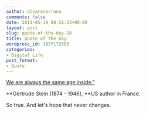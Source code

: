 ```yaml
---
author: alvaroserrano
comments: false
date: 2011-05-10 08:51:23+00:00
layout: post
slug: quote-of-the-day-18
title: Quote of the Day
wordpress_id: 1637172503
categories:
- Digital Life
post_format:
- Quote
---
```


[We are always the same age inside."](http://www.quotationspage.com/quote/39979.html)

**Gertrude Stein (1874 - 1946), **US author in France.

So true. And let's hope that never changes.
